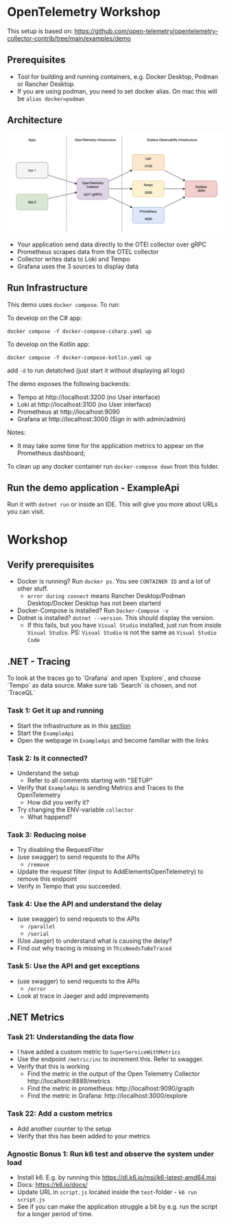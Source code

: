 # OpenTelemetry Workshop
This setup is based on: https://github.com/open-telemetry/opentelemetry-collector-contrib/tree/main/examples/demo

## Prerequisites
* Tool for building and running containers, e.g. Docker Desktop, Podman or Rancher Desktop.
* If you are using podman, you need to set docker alias. On mac this will be `alias docker=podman`

## Architecture
![Architecture](drawings/otel-arch.png)

- Your application send data directly to the OTEl collector over gRPC
- Prometheus scrapes data from the OTEL collector
- Collector writes data to Loki and Tempo
- Grafana uses the 3 sources to display data

## Run Infrastructure

This demo uses `docker compose`. To run:

To develop on the C# app:
```shell
docker compose -f docker-compose-csharp.yaml up
```

To develop on the Kotlin app:
```shell
docker compose -f docker-compose-kotlin.yaml up
```

add `-d` to run detatched (just start it without displaying all logs)

The demo exposes the following backends:

- Tempo at http://localhost:3200 (no User interface)
- Loki at http://localhost:3100 (no User interface)
- Prometheus at http://localhost:9090 
- Grafana at http://localhost:3000 (Sign in with admin/admin)

Notes:
- It may take some time for the application metrics to appear on the Prometheus
 dashboard;

To clean up any docker container run `docker-compose down` from this folder.

## Run the demo application - ExampleApi
Run it with `dotnet run` or inside an IDE. This will give you more about URLs you can visit.

# Workshop
## Verify prerequisites
* Docker is running? Run `docker ps`. You see `CONTAINER ID` and a lot of other stuff.
  * `error during connect` means Rancher Desktop/Podman Desktop/Docker Desktop has not been starterd
* Docker-Compose is installed? Run `Docker-Compose -v`
* Dotnet is installed? `dotnet --version`. This should display the version.
  * If this fails, but you have `Visual Studio` installed, just run from inside `Visual Studio`. PS: `Visual Studio` is not the same as `Visual Studio Code`

## .NET - Tracing
To look at the traces go to ´Grafana´ and open ´Explore´, and choose ´Tempo´ as data source. Make sure tab ´Search´ is chosen, and not ´TraceQL´

### Task 1: Get it up and running
* Start the infrastructure as in this [section](#run-infrastructure)
* Start the `ExampleApi`
* Open the webpage in `ExampleApi` and become familiar with the links

### Task 2: Is it connected?
* Understand the setup
  * Refer to all comments starting with "SETUP"
* Verify that `ExampleApi` is sending Metrics and Traces to the OpenTelemetry
  * How did you verify it?
* Try changing the ENV-variable `collector`
  * What happend?

### Task 3: Reducing noise
* Try disabling the RequestFilter
* (use swagger) to send requests to the APIs
  * `/remove`
* Update the request filter (input to AddElementsOpenTelemetry) to remove this endpoint
* Verify in Tempo that you succeeded.


### Task 4: Use the API and understand the delay
* (use swagger) to send requests to the APIs
  * `/parallel`
  * `/serial`
* (Use Jaeger) to understand what is causing the delay?
* Find out why tracing is missing in `ThisNeedsToBeTraced` 

### Task 5: Use the API and get exceptions
* (use swagger) to send requests to the APIs
  * `/error`
* Look at trace in Jaeger and add imprevements

## .NET Metrics
### Task 21: Understanding the data flow
* I have added a custom metric to `SuperServiceWithMetrics`
* Use the endpoint `/metric/inc` to increment this. Refer to swagger.
* Verify that this is working
  * Find the metric in the output of the Open Telemetry Collector http://localhost:8889/metrics
  * Find the metric in prometheus: http://localhost:9090/graph
  * Find the metric in Grafana: http://localhost:3000/explore

### Task 22: Add a custom metrics
* Add another counter to the setup
* Verify that this has been added to your metrics

### Agnostic Bonus 1: Run k6 test and observe the system under load
* Install k6. E.g. by running this https://dl.k6.io/msi/k6-latest-amd64.msi
* Docs: https://k6.io/docs/
* Update URL in `script.js` located inside the `test`-folder - `k6 run script.js`
* See if you can make the application struggle a bit by e.g. run the script for a longer period of time.
